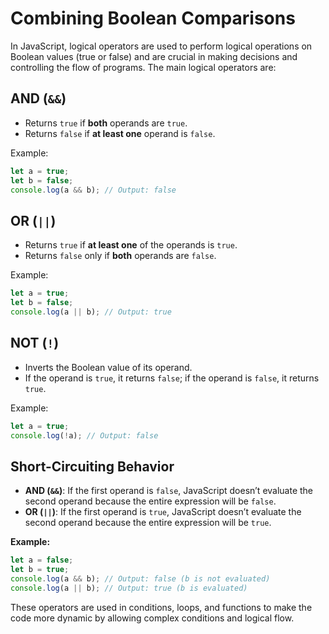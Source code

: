 # Combining Boolean Comparisons

In JavaScript, logical operators are used to perform logical operations on Boolean values (true or false) and are crucial in making decisions and controlling the flow of programs. The main logical operators are:

## **AND (`&&`)**

* Returns `true` if **both** operands are `true`.
* Returns `false` if **at least one** operand is `false`.

Example:

```javascript
let a = true;
let b = false;
console.log(a && b); // Output: false
```

## **OR (`||`)**

* Returns `true` if **at least one** of the operands is `true`.
* Returns `false` only if **both** operands are `false`.

Example:

```javascript
let a = true;
let b = false;
console.log(a || b); // Output: true
```

## **NOT (`!`)**

* Inverts the Boolean value of its operand.
* If the operand is `true`, it returns `false`; if the operand is `false`, it returns `true`.

Example:

```javascript
let a = true;
console.log(!a); // Output: false
```

## **Short-Circuiting Behavior**

* **AND (`&&`)**: If the first operand is `false`, JavaScript doesn’t evaluate the second operand because the entire expression will be `false`.
* **OR (`||`)**: If the first operand is `true`, JavaScript doesn’t evaluate the second operand because the entire expression will be `true`.

**Example:**

```javascript
let a = false;
let b = true;
console.log(a && b); // Output: false (b is not evaluated)
console.log(a || b); // Output: true (b is evaluated)
```

These operators are used in conditions, loops, and functions to make the code more dynamic by allowing complex conditions and logical flow.
